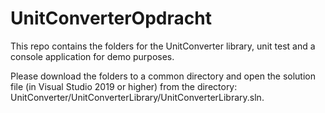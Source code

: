 # UnitConverterOpdracht
This repo contains the folders for the UnitConverter library, unit test and a console application for demo purposes.

Please download the folders to a common directory and open the solution file (in Visual Studio 2019 or higher) from the directory: UnitConverter/UnitConverterLibrary/UnitConverterLibrary.sln.
